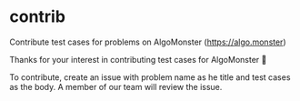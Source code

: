 # contrib
Contribute test cases for problems on AlgoMonster (https://algo.monster)

Thanks for your interest in contributing test cases for AlgoMonster 🙏

To contribute, create an issue with problem name as he title and test cases as the body. A member of our team will review the issue.
